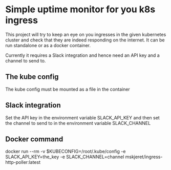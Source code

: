 # Simple uptime monitor for you k8s ingress

This project will try to keep an eye on you ingresses in the given kubernetes cluster and check that they are indeed responding on the internet.
It can be run standalone or as a docker container. 

Currently it requires a Slack integration and hence need an API key and a channel to send to.

## The kube config

The kube config must be mounted as a file in the container

## Slack integration

Set the API key in the environment variable SLACK_API_KEY and then set the channel to send to in the environment variable SLACK_CHANNEL

## Docker command

docker run --rm -v $KUBECONFIG=/root/.kube/config -e SLACK_API_KEY=the_key -e SLACK_CHANNEL=channel mskjeret/ingress-http-poller:latest



